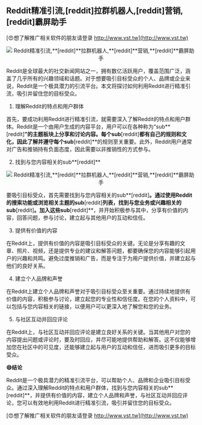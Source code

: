 ## **Reddit精准引流,**[reddit]**拉群机器人,**[reddit]**营销,**[reddit]**霸屏助手**

[😍想了解推广相关软件的朋友请登录 http://www.vst.tw](http://www.vst.tw)

 <center><img src="https://vst.tw/MP4/tuiguang/png/3.png" alt="Reddit精准引流,**[reddit]**拉群机器人,**[reddit]**营销,**[reddit]**霸屏助手"></center>

Reddit是全球最大的社交新闻网站之一，拥有数亿活跃用户，覆盖范围广泛，涵盖了几乎所有的兴趣领域和话题。对于想要吸引目标受众的个人、品牌或企业来说，Reddit是一个极具潜力的引流平台。本文将探讨如何利用Reddit进行精准引流，吸引并留住您的目标受众。

1. 理解Reddit的特点和用户群体

首先，要成功利用Reddit进行精准引流，就需要深入了解Reddit的特点和用户群体。Reddit是一个由用户生成的内容平台，用户可以在各种称为“sub**[reddit]**”的主题板块上分享和讨论内容。每个sub**[reddit]**都有自己的规则和文化，因此了解并遵守每个sub**[reddit]**的规则至关重要。此外，Reddit用户通常对广告和推销持有负面态度，因此需要以非推销性的方式参与。

2. 找到与您内容相关的sub**[reddit]**

 <center><img src="https://vst.tw/MP4/tuiguang/png/5.png" alt="Reddit精准引流,**[reddit]**拉群机器人,**[reddit]**营销,**[reddit]**霸屏助手"></center>

要吸引目标受众，首先需要找到与您内容相关的sub**[reddit]**。通过使用Reddit的搜索功能或浏览相关主题的sub**[reddit]**列表，找到与您业务或兴趣相关的sub**[reddit]**。加入这些sub**[reddit]**，并开始积极参与其中，分享有价值的内容，回答问题，参与讨论，建立起与其他用户的互动和信任。

3. 提供有价值的内容

在Reddit上，提供有价值的内容是吸引目标受众的关键。无论是分享有趣的文章、照片、视频，还是提供专业的建议和解答问题，都要确保您的内容能够引起用户的兴趣和共鸣。避免过度推销和广告，而是专注于为用户提供价值，并建立起与他们的良好关系。

4. 建立个人品牌和声誉

在Reddit上建立个人品牌和声誉对于吸引目标受众至关重要。通过持续地提供有价值的内容，积极参与讨论，建立起您的专业性和信任度。在您的个人资料中，可以包括与您内容相关的链接，以便用户可以更深入地了解您和您的业务。

5. 与社区互动并回应评论

在Reddit上，与社区互动并回应评论是建立良好关系的关键。当其他用户对您的内容提出问题或评论时，要及时回应，并尽可能地提供帮助和解答。这不仅能够增加您在社区中的可见度，还能够建立起与用户的互动和信任，进而吸引更多的目标受众。

**😄结论**

Reddit是一个极具潜力的精准引流平台，可以帮助个人、品牌和企业吸引目标受众。通过深入理解Reddit的特点和用户群体，找到与您内容相关的sub**[reddit]**，并提供有价值的内容，建立个人品牌和声誉，与社区互动并回应评论，您可以有效地利用Reddit进行精准引流，吸引并留住您的目标受众。

[😍想了解推广相关软件的朋友请登录 http://www.vst.tw](http://www.vst.tw)



